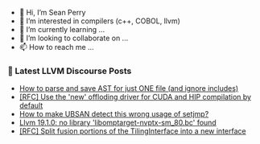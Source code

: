 - 👋 Hi, I’m Sean Perry
- 👀 I’m interested in compilers (c++, COBOL, llvm)
- 🌱 I’m currently learning ...
- 💞️ I’m looking to collaborate on ...
- 📫 How to reach me ...

<!---
s66perry/s66perry is a ✨ special ✨ repository because its `README.md` (this file) appears on your GitHub profile.
You can click the Preview link to take a look at your changes.
--->
### 📕 Latest LLVM Discourse Posts

<!-- DISCOURSE-LLVM:START -->
- [How to parse and save AST for just ONE file &lpar;and ignore includes&rpar;](https://discourse.llvm.org/t/how-to-parse-and-save-ast-for-just-one-file-and-ignore-includes/81359#post_1)
- [[RFC] Use the &#39;new&#39; offloding driver for CUDA and HIP compilation by default](https://discourse.llvm.org/t/rfc-use-the-new-offloding-driver-for-cuda-and-hip-compilation-by-default/77468?page=2#post_24)
- [How to make UBSAN detect this wrong usage of setjmp?](https://discourse.llvm.org/t/how-to-make-ubsan-detect-this-wrong-usage-of-setjmp/81357#post_1)
- [Llvm 19.1.0: no library &#39;libomptarget-nvptx-sm_80.bc&#39; found](https://discourse.llvm.org/t/llvm-19-1-0-no-library-libomptarget-nvptx-sm-80-bc-found/81343#post_4)
- [[RFC] Split fusion portions of the TilingInterface into a new interface](https://discourse.llvm.org/t/rfc-split-fusion-portions-of-the-tilinginterface-into-a-new-interface/81155#post_8)
<!-- DISCOURSE-LLVM:END -->
